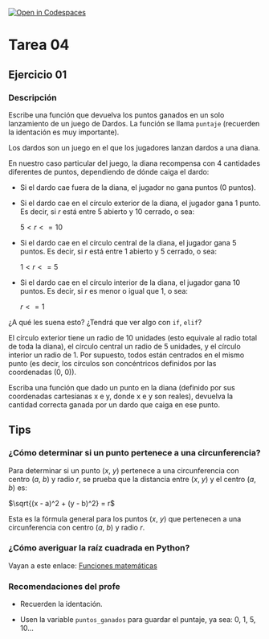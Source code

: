 [![Open in Codespaces](https://classroom.github.com/assets/launch-codespace-f4981d0f882b2a3f0472912d15f9806d57e124e0fc890972558857b51b24a6f9.svg)](https://classroom.github.com/open-in-codespaces?assignment_repo_id=10392038)
# Tarea 04

## Ejercicio 01

### Descripción

Escribe una función que devuelva los puntos ganados en un solo lanzamiento de un juego de Dardos. La función se llama `puntaje` (recuerden la identación es muy importante).

Los dardos son un juego en el que los jugadores lanzan dardos a una diana.

En nuestro caso particular del juego, la diana recompensa con 4 cantidades diferentes de puntos, dependiendo de dónde caiga el dardo:

- Si el dardo cae fuera de la diana, el jugador no gana puntos (0 puntos).
- Si el dardo cae en el círculo exterior de la diana, el jugador gana 1 punto. Es decir, si $r$ está entre 5 abierto y 10 cerrado, o sea: 

    $5 < r <= 10$
- Si el dardo cae en el círculo central de la diana, el jugador gana 5 puntos. Es decir, si $r$ está entre 1 abierto y 5 cerrado, o sea: 

    $1 < r <= 5$
- Si el dardo cae en el círculo interior de la diana, el jugador gana 10 puntos. Es decir, si $r$ es menor o igual que 1, o sea: 

    $r <= 1$

¿A qué les suena esto? ¿Tendrá que ver algo con `if`, `elif`?

El círculo exterior tiene un radio de 10 unidades (esto equivale al radio total de toda la diana), el círculo central un radio de 5 unidades, y el círculo interior un radio de 1. Por supuesto, todos están centrados en el mismo punto (es decir, los círculos son concéntricos definidos por las coordenadas (0, 0)).

Escriba una función que dado un punto en la diana (definido por sus coordenadas cartesianas x e y, donde x e y son reales), devuelva la cantidad correcta ganada por un dardo que caiga en ese punto.

## Tips

### ¿Cómo determinar si un punto pertenece a una circunferencia?

Para determinar si un punto ($x$, $y$) pertenece a una circunferencia con centro ($a$, $b$) y radio $r$, se prueba que la distancia entre ($x$, $y$) y el centro ($a$, $b$) es:

$\sqrt{(x - a)^2 + (y - b)^2} = r$

Esta es la fórmula general para los puntos ($x$, $y$) que pertenecen a una circunferencia con centro ($a$, $b$) y radio $r$.

### ¿Cómo averiguar la raíz cuadrada en Python?

Vayan a este enlace: [Funciones matemáticas](https://docs.python.org/es/3/library/math.html#math.sqrt)


### Recomendaciones del profe

- Recuerden la identación.

- Usen la variable `puntos_ganados` para guardar el puntaje, ya sea: 0, 1, 5, 10...
